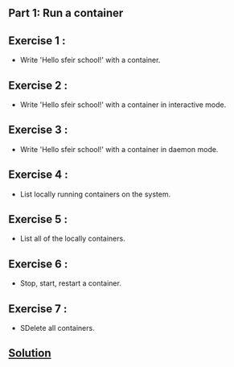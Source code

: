 ## Part 1: Run a container
## Exercise 1 : 
* Write 'Hello sfeir school!' with a container.

## Exercise 2 : 
* Write 'Hello sfeir school!' with a container in interactive mode.

## Exercise 3 : 
* Write 'Hello sfeir school!' with a container in daemon mode.

## Exercise 4 : 
* List locally running containers on the system.

## Exercise 5 : 
* List all of the locally containers.

## Exercise 6 : 
* Stop, start, restart a container.

## Exercise 7 : 
* SDelete all containers.

## [Solution](solution)